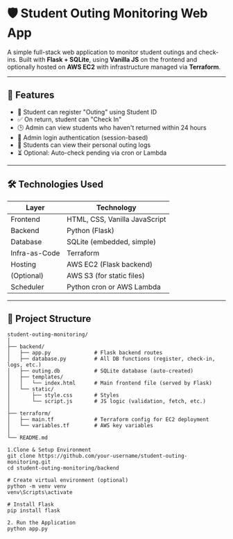 # 🛡️ Student Outing Monitoring Web App

A simple full-stack web application to monitor student outings and check-ins. Built with **Flask + SQLite**, using **Vanilla JS** on the frontend and optionally hosted on **AWS EC2** with infrastructure managed via **Terraform**.

---

## 🚀 Features

- 🧍 Student can register "Outing" using Student ID
- ✅ On return, student can "Check In"
- 🕒 Admin can view students who haven't returned within 24 hours
- 🔐 Admin login authentication (session-based)
- 📜 Students can view their personal outing logs
- ⏳ Optional: Auto-check pending via cron or Lambda

---

## 🛠️ Technologies Used

| Layer        | Technology                   |
|--------------|-------------------------------|
| Frontend     | HTML, CSS, Vanilla JavaScript |
| Backend      | Python (Flask)                |
| Database     | SQLite (embedded, simple)     |
| Infra-as-Code| Terraform                     |
| Hosting      | AWS EC2 (Flask backend)       |
| (Optional)   | AWS S3 (for static files)     |
| Scheduler    | Python cron or AWS Lambda     |

---

## 📁 Project Structure

```plaintext
student-outing-monitoring/
│
├── backend/
│   ├── app.py              # Flask backend routes
│   ├── database.py         # All DB functions (register, check-in, logs, etc.)
│   ├── outing.db           # SQLite database (auto-created)
│   ├── templates/
│   │   └── index.html      # Main frontend file (served by Flask)
│   └── static/
│       ├── style.css       # Styles
│       └── script.js       # JS logic (validation, fetch, etc.)
│
├── terraform/
│   ├── main.tf             # Terraform config for EC2 deployment
│   └── variables.tf        # AWS key variables
│
└── README.md               

1.Clone & Setup Environment
git clone https://github.com/your-username/student-outing-monitoring.git
cd student-outing-monitoring/backend

# Create virtual environment (optional)
python -m venv venv
venv\Scripts\activate

# Install Flask
pip install flask

2. Run the Application
python app.py
